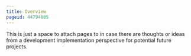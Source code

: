 ```yaml
---
title: Overview
pageid: 44794085
---
```


This is just a space to attach pages to in case there are thoughts or ideas from a development implementation perspective for potential future projects.
